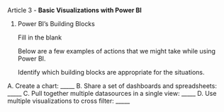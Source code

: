 Article 3 - **Basic Visualizations with Power BI**

1.	Power BI’s Building Blocks

    Fill in the blank

    Below are a few examples of actions that we might take while using Power BI.

    Identify which building blocks are appropriate for the situations.

A. Create a chart: _____
B. Share a set of dashboards and spreadsheets: _____
C. Pull together multiple datasources in a single view: _____ 
D. Use multiple visualizations to cross filter: _____
